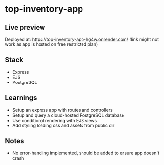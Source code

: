 # top-inventory-app

## Live preview
Deployed at: https://top-inventory-app-hg4w.onrender.com/
(link might not work as app is hosted on free restricted plan)

## Stack
- Express
- EJS
- PostgreSQL

## Learnings
- Setup an express app with routes and controllers
- Setup and query a cloud-hosted PostgreSQL database
- Use conditional rendering with EJS views
- Add styling loading css and assets from public dir

## Notes
- No error-handling implemented, should be added to ensure app doesn't crash
  
